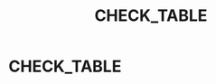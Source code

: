 ﻿---
layout: default
title: CHECK_TABLE
nav_order: 6
parent: Запросы SQLplus
grand_parent: Справочная информация
has_children: false
has_toc: false
---

CHECK_TABLE
===========
